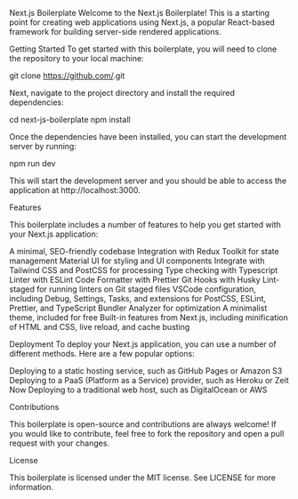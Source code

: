 Next.js Boilerplate
Welcome to the Next.js Boilerplate! This is a starting point for creating web applications using Next.js, a popular React-based framework for building server-side rendered applications.

Getting Started
To get started with this boilerplate, you will need to clone the repository to your local machine:

 
git clone https://github.com/<repository-name>.git

Next, navigate to the project directory and install the required dependencies:


cd next-js-boilerplate
npm install

Once the dependencies have been installed, you can start the development server by running:


npm run dev

This will start the development server and you should be able to access the application at http://localhost:3000.

Features

This boilerplate includes a number of features to help you get started with your Next.js application:

A minimal, SEO-friendly codebase
Integration with Redux Toolkit for state management
Material UI for styling and UI components
Integrate with Tailwind CSS and PostCSS for processing
Type checking with Typescript
Linter with ESLint
Code Formatter with Prettier
Git Hooks with Husky
Lint-staged for running linters on Git staged files
VSCode configuration, including Debug, Settings, Tasks, and extensions for PostCSS, ESLint, Prettier, and TypeScript
Bundler Analyzer for optimization
A minimalist theme, included for free
Built-in features from Next.js, including minification of HTML and CSS, live reload, and cache busting


Deployment
To deploy your Next.js application, you can use a number of different methods. Here are a few popular options:

Deploying to a static hosting service, such as GitHub Pages or Amazon S3
Deploying to a PaaS (Platform as a Service) provider, such as Heroku or Zeit Now
Deploying to a traditional web host, such as DigitalOcean or AWS

Contributions

This boilerplate is open-source and contributions are always welcome! If you would like to contribute, feel free to fork the repository and open a pull request with your changes.

License

This boilerplate is licensed under the MIT license. See LICENSE for more information.
